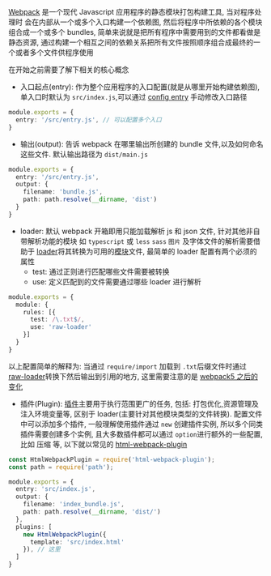 [Webpack](https://webpack.docschina.org/concepts/) 是一个现代 Javascript 应用程序的静态模块打包构建工具, 当对程序处理时 会在内部从一个或多个入口构建一个依赖图, 然后将程序中所依赖的各个模块组合成一个或多个 bundles, 简单来说就是把所有程序中需要用到的文件都看做是静态资源, 通过构建一个相互之间的依赖关系把所有文件按照顺序组合成最终的一个或者多个文件供程序使用


在开始之前需要了解下相关的核心概念

- 入口起点(entry): 作为整个应用程序的入口配置(就是从哪里开始构建依赖图), 单入口时默认为 `src/index.js`,可以通过 [config entry](https://webpack.docschina.org/configuration/entry-context/#entry) 手动修改入口路径
```ts
module.exports = {
  entry: '/src/entry.js', // 可以配置多个入口
}
```
- 输出(output): 告诉 webpack 在哪里输出所创建的 bundle 文件,以及如何命名这些文件. 默认输出路径为 `dist/main.js`
```ts
module.exports = {
  entry: '/src/entry.js',
  output: {
    filename: 'bundle.js',
    path: path.resolve(__dirname, 'dist')
  }
}
```

- loader: 默认 webpack 开箱即用只能加载解析 js 和 json 文件, 针对其他非自带解析功能的模块 如 `typescript` 或 `less` `sass` `图片` 及字体文件的解析需要借助于 [loader](https://webpack.docschina.org/concepts/#loaders)将其转换为可用的[模块](https://webpack.docschina.org/concepts/modules)文件, 最简单的 loader 配置有两个必须的属性
  - test: 通过正则进行匹配哪些文件需要被转换
  - use: 定义匹配到的文件需要通过哪些 loader 进行解析
```ts
module.exports = {
  module: {
    rules: [{
      test: /\.txt$/,
      use: 'raw-loader'
    }]
  }
}
```
以上配置简单的解释为: 当通过 `require/import` 加载到 `.txt`后缀文件时通过 [raw-loader](https://v4.webpack.js.org/loaders/raw-loader/)转换下然后输出到引用的地方, 这里需要注意的是 [webpack5 之后的变化](https://webpack.docschina.org/guides/asset-modules/#root)

- 插件(Plugin): [插件](https://webpack.docschina.org/api/plugins)主要用于执行范围更广的任务, 包括: 打包优化,资源管理及注入环境变量等, 区别于 loader(主要针对其他模块类型的文件转换). 配置文件中可以添加多个插件, 一般理解使用插件通过 `new` 创建插件实例, 所以多个同类插件需要创建多个实例, 且大多数插件都可以通过 `option`进行额外的一些配置, 比如 压缩 等, 以下就以常见的 [html-webpack-plugin](https://webpack.docschina.org/plugins/html-webpack-plugin/#root)

```ts
const HtmlWebpackPlugin = require('html-webpack-plugin');
const path = require('path');

module.exports = {
  entry: 'src/index.js',
  output: {
    filename: 'index_bundle.js',
    path: path.resolve(__dirname, 'dist/')
  },
  plugins: [
    new HtmlWebpackPlugin({
      template: 'src/index.html'
    }), // 这里
  ]
}

```